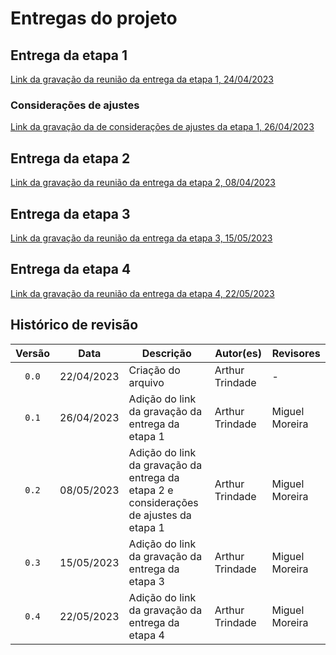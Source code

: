 # Entregas do projeto

## Entrega da etapa 1
[Link da gravação da reunião da entrega da etapa 1, 24/04/2023](https://youtu.be/HTT_8Qk3hh0)

### Considerações de ajustes
[Link da gravação da de considerações de ajustes da etapa 1, 26/04/2023](https://youtu.be/HTT_8Qk3hh0)

## Entrega da etapa 2
[Link da gravação da reunião da entrega da etapa 2, 08/04/2023](https://youtu.be/cDigvhGNjwE)

## Entrega da etapa 3
[Link da gravação da reunião da entrega da etapa 3, 15/05/2023](https://youtu.be/Pv-4AhvpaVw)

## Entrega da etapa 4
[Link da gravação da reunião da entrega da etapa 4, 22/05/2023](https://youtu.be/K8KVa6vwth4)

## Histórico de revisão
| Versão     | Data        | Descrição            | Autor(es)                          | Revisores  |
| :--------: | :---------: | -------------------- | ---------------------------------- | ---------- |
| `0.0`      |  22/04/2023 | Criação do arquivo   | Arthur Trindade           | -          |
| `0.1`      |  26/04/2023 | Adição do link da gravação da entrega da etapa 1 | Arthur Trindade | Miguel Moreira |
| `0.2`      |  08/05/2023 | Adição do link da gravação da entrega da etapa 2 e considerações de ajustes da etapa 1 | Arthur Trindade | Miguel Moreira |
| `0.3`      |  15/05/2023 | Adição do link da gravação da entrega da etapa 3 | Arthur Trindade | Miguel Moreira |
| `0.4`      |  22/05/2023 | Adição do link da gravação da entrega da etapa 4 | Arthur Trindade | Miguel Moreira |